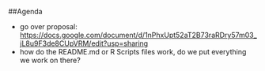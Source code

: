 ##Agenda
- go over proposal: https://docs.google.com/document/d/1nPhxUpt52aT2B73raRDry57m03_jL8u9F3de8CUpVRM/edit?usp=sharing
- how do the README.md or R Scripts files work, do we put everything we work on there?
